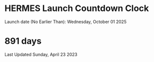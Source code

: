 # HERMES Launch Countdown Clock

Launch date (No Earlier Than): Wednesday, October 01 2025
# 891 days

Last Updated Sunday, April 23 2023